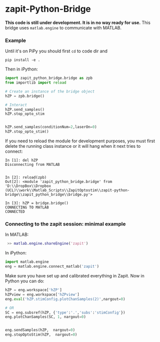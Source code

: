 # zapit-Python-Bridge

**This code is still under development. It is in no way ready for use.**
This bridge uses `matlab.engine` to communicate with MATLAB.


### Example
Until it's on PiPy you should first `cd` to code dir and
```
pip install -e .
```

Then in iPython:
```python
import zapit_python_bridge.bridge as zpb
from importlib import reload

# Create an instance of the bridge object
hZP = zpb.bridge()

# Interact
hZP.send_samples()
hZP.stop_opto_stim


hZP.send_samples(conditionNum=2,laserOn=0)
hZP.stop_opto_stim()
```

If you need to reload the module for development purposes, you must first
delete the running class instance or it will hang when it next tries to 
connect:
```ipython
In [1]: del hZP
Disconnecting from MATLAB


In [2]: reload(zpb)
Out[2]: <module 'zapit_python_bridge.bridge' from 'D:\\DropBox\\Dropbox (UCL)\\work\\Matlab_Scripts\\ZapitOptostim\\zapit-python-bridge\\zapit_python_bridge\\bridge.py'>

In [3]: hZP = bridge.bridge()
CONNECTING TO MATLAB
CONNECTED
```



### Connecting to the zapit session: minimal example

In MATLAB:
```MATLAB
 >> matlab.engine.shareEngine('zapit')
```

In iPython:

```python
import matlab.engine
eng = matlab.engine.connect_matlab('zapit')
```

Make sure you have set up and calibrated everything in Zapit. Now in Python you can do:

```python
hZP = eng.workspace['hZP']
hZPview = eng.workspace['hZPview']
eng.eval('hZP.stimConfig.plotChanSamples(2)',nargout=0)

# OR
SC = eng.subsref(hZP, {'type':'.','subs':'stimConfig'})
eng.plotChanSamples(SC, 1, nargout=0)


eng.sendSamples(hZP,  nargout=0)
eng.stopOptoStim(hZP,  nargout=0)
```


